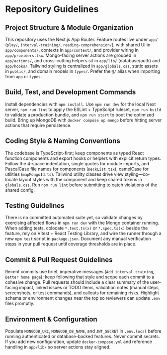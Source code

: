 # Repository Guidelines

## Project Structure & Module Organization
This repository uses the Next.js App Router. Feature routes live under `app/` (`play/`, `interval-training/`, `reading-comprehension/`), with shared UI in `app/components/`, contexts in `app/context/`, and provider wiring in `app/providers.tsx`. Mongo-facing server actions are grouped in `app/actions/`, and cross-cutting helpers sit in `app/lib/` (database/auth) and `app/hooks/`. Tailwind styling is centralized in `app/globals.css`, static assets in `public/`, and domain models in `types/`. Prefer the `@/` alias when importing from `app` or `types`.

## Build, Test, and Development Commands
Install dependencies with `npm install`. Use `npm run dev` for the local Next server, `npm run lint` to apply the ESLint + TypeScript ruleset, `npm run build` to validate a production bundle, and `npm run start` to boot the optimized build. Bring up MongoDB with `docker compose up mongo` before hitting server actions that require persistence.

## Coding Style & Naming Conventions
The codebase is TypeScript-first; keep components as typed React function components and export hooks or helpers with explicit return types. Follow the 4-space indentation, single quotes for module imports, and PascalCase file names for components (`DeckList.tsx`), camelCase for utilities (`mapMongoId.ts`). Tailwind utility classes drive view styling—co-locate layout styles with the component and keep shared tokens in `globals.css`. Run `npm run lint` before submitting to catch violations of the shared config.

## Testing Guidelines
There is no committed automated suite yet, so validate changes by exercising affected flows in `npm run dev` with the Mongo container running. When adding tests, colocate `*.test.ts(x)` or `*.spec.ts(x)` beside the feature, rely on Vitest + React Testing Library, and wire the runner through a new `npm test` script in `package.json`. Document any manual verification steps in your pull request until coverage thresholds are in place.

## Commit & Pull Request Guidelines
Recent commits use brief, imperative messages (`Add interval training`, `Better home page`); keep following that style and scope each commit to a cohesive change. Pull requests should include a clear summary of the user-facing impact, linked issues or TODO items, validation notes (manual steps, screenshots, or test commands), and callouts for remaining risks. Highlight schema or environment changes near the top so reviewers can update `.env` files promptly.

## Environment & Configuration
Populate `MONGODB_URI`, `MONGODB_DB_NAME`, and `JWT_SECRET` in `.env.local` before running authenticated or database-backed features. Never commit secrets. If you add new configuration, update `docker-compose.yml` and reference handling in `app/lib/` so server actions stay aligned.
